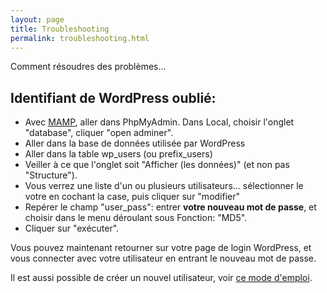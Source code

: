 ```yaml
---
layout: page
title: Troubleshooting
permalink: troubleshooting.html
---
```


Comment résoudres des problèmes...

## Identifiant de WordPress oublié:

* Avec [MAMP](installation-mamp), aller dans PhpMyAdmin. Dans Local, choisir l'onglet "database", cliquer "open adminer".
* Aller dans la base de données utilisée par WordPress
* Aller dans la table wp_users (ou prefix_users)
* Veiller à ce que l'onglet soit "Afficher (les données)" (et non pas "Structure").
* Vous verrez une liste d'un ou plusieurs utilisateurs... sélectionner le votre en cochant la case, puis cliquer sur "modifier"
* Repérer le champ "user_pass": entrer **votre nouveau mot de passe**, et choisir dans le menu déroulant sous Fonction: "MD5".
* Cliquer sur "exécuter".

Vous pouvez maintenant retourner sur votre page de login WordPress, et vous connecter avec votre utilisateur en entrant le nouveau mot de passe.

Il est aussi possible de créer un nouvel utilisateur, voir [ce mode d'emploi](http://www.wpbeginner.com/wp-tutorials/how-to-add-an-admin-user-to-the-wordpress-database-via-mysql/).